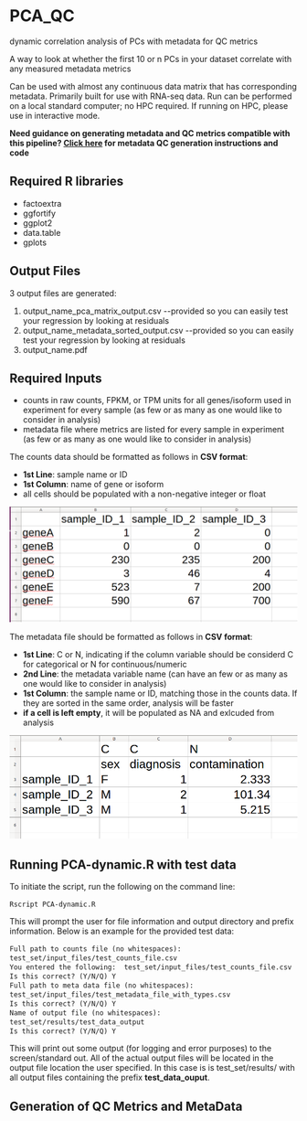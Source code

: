 # PCA_QC
dynamic correlation analysis of PCs with metadata for QC metrics

A way to look at whether the first 10 or n PCs in your dataset correlate with any measured metadata metrics

Can be used with almost any continuous data matrix that has corresponding metadata.  Primarily built for use with RNA-seq data.  Run can be performed on a local standard computer; no HPC required.  If running on HPC, please use in interactive mode.  

__Need guidance on generating metadata and QC metrics compatible with this pipeline? [Click here](https://github.com/tbrunetti/PCA_QC/tree/develop/README.md#Generation-of-QC-Metrics-and-MetaData) for metadata QC generation instructions and code__

## Required R libraries  
* factoextra
* ggfortify
* ggplot2
* data.table
* gplots

## Output Files  
3 output files are generated:  
1. output_name_pca_matrix_output.csv  --provided so you can easily test your regression by looking at residuals
2. output_name_metadata_sorted_output.csv  --provided so you can easily test your regression by looking at residuals
3. output_name.pdf 


## Required Inputs
* counts in raw counts,  FPKM, or TPM units for all genes/isoform used in experiment for every sample (as few or as many as one would like to consider in analysis)
* metadata file where metrics are listed for every sample in experiment (as few or as many as one would like to consider in analysis) 

The counts data should be formatted as follows in **CSV format**:  
* __1st Line__: sample name or ID  
* __1st Column__: name of gene or isoform  
* all cells should be populated with a non-negative integer or float     

![alt text](https://github.com/tbrunetti/PCA_QC/blob/develop/counts_file_format.png "counts file format")  

The metadata file should be formatted as follows in **CSV format**:  
* __1st Line__: C or N, indicating if the column variable should be considerd C for categorical or N for continuous/numeric  
* __2nd Line__: the metadata variable name (can have an few or as many as one would like to consider in analysis)  
* __1st Column__: the sample name or ID, matching those in the counts data.  If they are sorted in the same order, analysis will be faster
* **if a cell is left empty**, it will be populated as NA and exlcuded from analysis  

![alt text](https://github.com/tbrunetti/PCA_QC/blob/develop/metadata_file_format.png "metadata file format")  


## Running PCA-dynamic.R with test data

To initiate the script, run the following on the command line:
```
Rscript PCA-dynamic.R
```

This will prompt the user for file information and output directory and prefix information.  Below is an example for the provided test data:

```
Full path to counts file (no whitespaces): test_set/input_files/test_counts_file.csv
You entered the following:  test_set/input_files/test_counts_file.csv
Is this correct? (Y/N/Q) Y
Full path to meta data file (no whitespaces): test_set/input_files/test_metadata_file_with_types.csv
Is this correct? (Y/N/Q) Y
Name of output file (no whitespaces): test_set/results/test_data_output
Is this correct? (Y/N/Q) Y
```

This will print out some output (for logging and error purposes) to the screen/standard out.  All of the actual output files will be located in the output file location the user specified.  In this case is is test_set/results/ with all output files containing the prefix **test_data_ouput**.


## Generation of QC Metrics and MetaData

